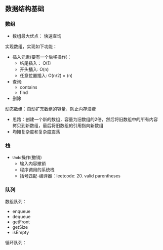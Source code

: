 ## 数据结构基础

### 数组

* 数组最大优点： 快速查询

实现数组，实现如下功能：

* 插入元素(要有一个后移操作)：
  * 结尾插入： O(1)
  * 开头插入:  O(n)
  * 任意位置插入: O(n/2) = (n)
* 查询:
  * contains
  * find
* 删除

动态数组：自动扩充数组的容量，防止内存浪费

* 思路：创建一个新的数组，容量为旧数组的2倍，然后将旧数组中的所有内容拷贝到新数组，最后将旧数组的引用指向新数组
* 均摊复杂度和复杂度震荡

### 栈

* `Undo`操作(撤销)
  * 输入内容撤销
  * 程序调用的系统栈
  * 括号匹配-编译器：leetcode: 20. valid parentheses

### 队列

数组队列：

* enqueue
* dequeue
* getFront
* getSize
* isEmpty

循环队列：
